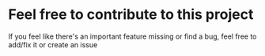 # Feel free to contribute to this project

If you feel like there's an important feature missing or find a bug, feel free to add/fix it or create an issue
